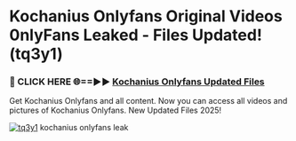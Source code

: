 # Kochanius Onlyfans Original Videos 0nlyFans Leaked - Files Updated! (tq3y1)

<h3>🔴 CLICK HERE 🌐==►► <a href="https://tinyurl.com/4seja8ks" rel="nofollow">Kochanius Onlyfans Updated Files</a></h3>

Get Kochanius Onlyfans and all content. Now you can access all videos and pictures of Kochanius Onlyfans. New Updated Files 2025!

[![tq3y1](https://i.imgur.com/EWjZXRe.gif)](https://tinyurl.com/4seja8ks)
kochanius onlyfans leak